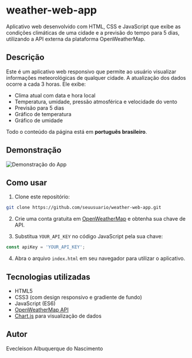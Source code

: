 # weather-web-app
Aplicativo web desenvolvido com HTML, CSS e JavaScript que exibe as condições climáticas de uma cidade e a previsão do tempo para 5 dias, utilizando a API externa da plataforma OpenWeatherMap.

## Descrição
Este é um aplicativo web responsivo que permite ao usuário visualizar informações meteorológicas de qualquer cidade. A atualização dos dados ocorre a cada 3 horas. Ele exibe:

- Clima atual com data e hora local
- Temperatura, umidade, pressão atmosférica e velocidade do vento
- Previsão para 5 dias
- Gráfico de temperatura
- Gráfico de umidade

Todo o conteúdo da página está em **português brasileiro**.

## Demonstração
![Demonstração do App](demo.gif)

## Como usar

1. Clone este repositório:
```bash
git clone https://github.com/seuusuario/weather-web-app.git
```

2. Crie uma conta gratuita em [OpenWeatherMap](https://openweathermap.org/api) e obtenha sua chave de API.

3. Substitua `YOUR_API_KEY` no código JavaScript pela sua chave:
```js
const apiKey = 'YOUR_API_KEY';
```

4. Abra o arquivo `index.html` em seu navegador para utilizar o aplicativo.

## Tecnologias utilizadas
- HTML5
- CSS3 (com design responsivo e gradiente de fundo)
- JavaScript (ES6)
- [OpenWeatherMap API](https://openweathermap.org/)
- [Chart.js](https://www.chartjs.org/) para visualização de dados

## Autor
Evecleison Albuquerque do Nascimento


